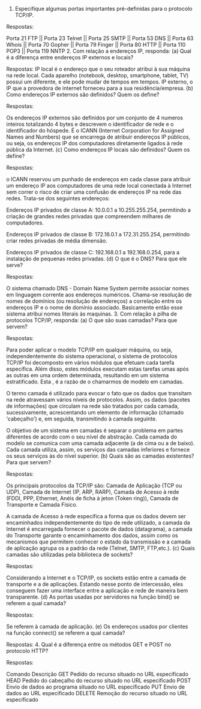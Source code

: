 1. Especifique algumas portas importantes pré-definidas para o protocolo TCP/IP.

Respostas:

Porta 21 FTP || Porta 23 Telnet || Porta 25 SMTP || Porta 53 DNS || Porta 63 Whois || Porta 70 Gopher || Porta 79 Finger || Porta 80 HTTP || Porta 110 POP3 || Porta 119 NNTP
2. Com relação a endereços IP, responda:
(a) Qual é a diferença entre endereços IP externos e locais?

Respostas: IP local é o endereço que o seu roteador atribui à sua máquina na rede local. Cada aparelho (notebook, desktop, smartphone, tablet, TV) possui um diferente, e ele pode mudar de tempos em tempos. IP externo, o IP que a provedora de internet forneceu para a sua residência/empresa.
(b) Como endereços IP externos são definidos? Quem os define?

Respostas:

Os endereços IP externos são definidos por um conjunto de 4 numeros inteiros totalizando 4 bytes e descrevem o identificador de rede e o identificador do hóspede. É o ICANN (Internet Corporation for Assigned Names and Numbers) que se encarrega de atribuir endereços IP públicos, ou seja, os endereços IP dos computadores diretamente ligados à rede pública da Internet.
(c) Como endereços IP locais são definidos? Quem os define?

Respostas:

o ICANN reservou um punhado de endereços em cada classe para atribuir um endereço IP aos computadores de uma rede local conectada à Internet sem correr o risco de criar uma confusão de endereços IP na rede das redes. Trata-se dos seguintes endereços:

Endereços IP privados de classe A: 10.0.0.1 a 10.255.255.254, permitindo a criação de grandes redes privadas que compreendem milhares de computadores.

Endereços IP privados de classe B: 172.16.0.1 a 172.31.255.254, permitindo criar redes privadas de média dimensão.

Endereços IP privados de classe C: 192.168.0.1 a 192.168.0.254, para a instalação de pequenas redes privadas.
(d) O que é o DNS? Para que ele serve?

Respostas:

O sistema chamado DNS - Domain Name System permite associar nomes em linguagem corrente aos endereços numéricos. Chama-se resolução de nomes de domínios (ou resolução de endereços) a correlação entre os endereços IP e o nome de domínio associado. Basicamente então esse sistema atribui nomes literais às maquinas.
3. Com relação à pilha de protocolos TCP/IP, responda:
(a) O que são suas camadas? Para que servem?

Respostas:

Para poder aplicar o modelo TCP/IP em qualquer máquina, ou seja, independentemente do sistema operacional, o sistema de protocolos TCP/IP foi decomposto em vários módulos que efetuam cada tarefa específica. Além disso, estes módulos executam estas tarefas umas após as outras em uma ordem determinada, resultando em um sistema estratificado. Esta , é a razão de o chamarmos de modelo em camadas.

O termo camada é utilizado para evocar o fato que os dados que transitam na rede atravessam vários níveis de protocolos. Assim, os dados (pacotes de informações) que circulam na rede são tratados por cada camada, sucessivamente, acrescentando um elemento de informação (chamado 'cabeçalho') e, em seguida, transmitindo à camada seguinte.

O objetivo de um sistema em camadas é separar o problema em partes diferentes de acordo com o seu nível de abstração. Cada camada do modelo se comunica com uma camada adjacente (a de cima ou a de baixo). Cada camada utiliza, assim, os serviços das camadas inferiores e fornece os seus serviços às do nível superior.
(b) Quais são as camadas existentes? Para que servem?

Respostas:

Os principais protocolos da TCP/IP são: Camada de Aplicação (TCP ou UDP), Camada de Internet (IP, ARP, RARP), Camada de Acesso à rede (FDDI, PPP, Ethernet, Anéis de ficha à jeton (Token ring)), Camada de Transporte e Camada Físico.

A camada de Acesso à rede especifica a forma que os dados devem ser encaminhados independentemente do tipo de rede utilizado, a camada da Internet é encarregada fornecer o pacote de dados (datagrama), a camada do Transporte garante o encaminhamento dos dados, assim como os mecanismos que permitem conhecer o estado da transmissão e a camada de aplicação agrupa os a padrão da rede (Telnet, SMTP, FTP,etc.).
(c) Quais camadas são utilizadas pela biblioteca de sockets?

Respostas:

Considerando a Internet e o TCP/IP, os sockets estão entre a camada de transporte e a de aplicações. Estando nesse ponto de intercessão, eles conseguem fazer uma interface entre a aplicação e rede de maneira bem transparente.
(d) As portas usadas por servidores na função bind() se referem a qual camada?

Respostas:

Se referem à camada de aplicação.
(e) Os endereços usados por clientes na função connect() se referem a qual camada?

Respostas:
4. Qual é a diferença entre os métodos GET e POST no protocolo HTTP?

Respostas:

Comando Descrição GET Pedido do recurso situado no URL especificado HEAD Pedido do cabeçalho do recurso situado no URL especificado POST Envio de dados ao programa situado no URL especificado PUT Envio de dados ao URL especificado DELETE Remoção do recurso situado no URL especificado
